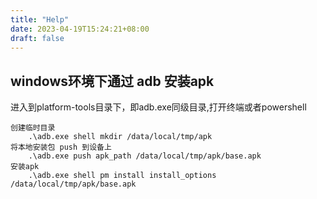```yaml
---
title: "Help"
date: 2023-04-19T15:24:21+08:00
draft: false
---
```


## windows环境下通过 adb 安装apk
进入到platform-tools目录下，即adb.exe同级目录,打开终端或者powershell  
``` shell
创建临时目录
    .\adb.exe shell mkdir /data/local/tmp/apk
将本地安装包 push 到设备上
    .\adb.exe push apk_path /data/local/tmp/apk/base.apk
安装apk
    .\adb.exe shell pm install install_options /data/local/tmp/apk/base.apk
```
